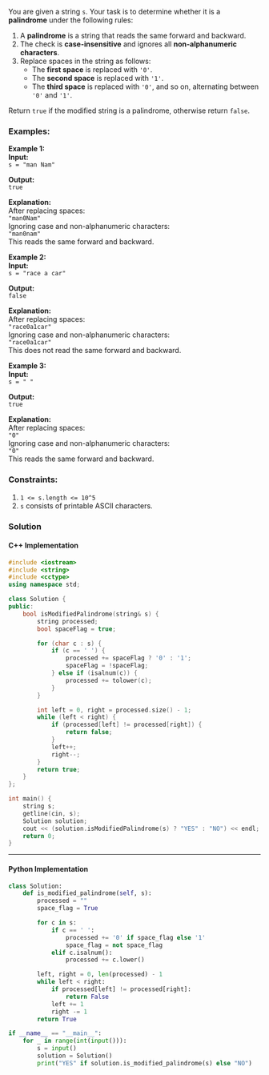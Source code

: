 
You are given a string `s`. Your task is to determine whether it is a **palindrome** under the following rules:

1. A **palindrome** is a string that reads the same forward and backward.
2. The check is **case-insensitive** and ignores all **non-alphanumeric characters**.
3. Replace spaces in the string as follows:
    - The **first space** is replaced with `'0'`.
    - The **second space** is replaced with `'1'`.
    - The **third space** is replaced with `'0'`, and so on, alternating between `'0'` and `'1'`.

Return `true` if the modified string is a palindrome, otherwise return `false`.
### Examples:

**Example 1:**  
**Input:**  
`s = "man Nam"`

**Output:**  
`true`

**Explanation:**  
After replacing spaces:  
`"man0Nam"`  
Ignoring case and non-alphanumeric characters:  
`"man0nam"`  
This reads the same forward and backward.

**Example 2:**  
**Input:**  
`s = "race a car"`

**Output:**  
`false`

**Explanation:**  
After replacing spaces:  
`"race0a1car"`  
Ignoring case and non-alphanumeric characters:  
`"race0a1car"`  
This does not read the same forward and backward.

**Example 3:**  
**Input:**  
`s = " "`

**Output:**  
`true`

**Explanation:**  
After replacing spaces:  
`"0"`  
Ignoring case and non-alphanumeric characters:  
`"0"`  
This reads the same forward and backward.

### Constraints:

1. `1 <= s.length <= 10^5`
2. `s` consists of printable ASCII characters.

### Solution

#### C++ Implementation
```cpp
#include <iostream>
#include <string>
#include <cctype>
using namespace std;

class Solution {
public:
    bool isModifiedPalindrome(string& s) {
        string processed;
        bool spaceFlag = true;

        for (char c : s) {
            if (c == ' ') {
                processed += spaceFlag ? '0' : '1';
                spaceFlag = !spaceFlag;
            } else if (isalnum(c)) {
                processed += tolower(c);
            }
        }

        int left = 0, right = processed.size() - 1;
        while (left < right) {
            if (processed[left] != processed[right]) {
                return false;
            }
            left++;
            right--;
        }
        return true;
    }
};

int main() {
    string s;
    getline(cin, s);
    Solution solution;
    cout << (solution.isModifiedPalindrome(s) ? "YES" : "NO") << endl;
    return 0;
}
```

---

#### Python Implementation
```python
class Solution:
    def is_modified_palindrome(self, s):
        processed = ""
        space_flag = True

        for c in s:
            if c == ' ':
                processed += '0' if space_flag else '1'
                space_flag = not space_flag
            elif c.isalnum():
                processed += c.lower()

        left, right = 0, len(processed) - 1
        while left < right:
            if processed[left] != processed[right]:
                return False
            left += 1
            right -= 1
        return True

if __name__ == "__main__":
    for _ in range(int(input())):
	    s = input()
	    solution = Solution()
	    print("YES" if solution.is_modified_palindrome(s) else "NO")
```
